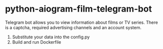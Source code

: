 # python-aiogram-film-telegram-bot
Telegram bot allows you to view information about films or TV series. There is a captcha, required advertising channels and an account system.

1) Substitute your data into the config.py
2) Build and run Dockerfile
